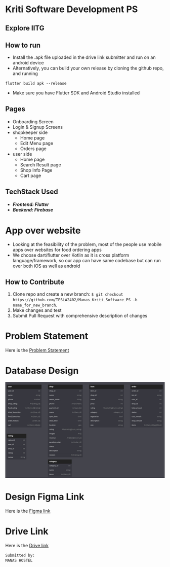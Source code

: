 
# Kriti Software Development PS

## Explore IITG

## How to run
- Install the .apk file uploaded in the drive link submitter and run on an android device
- Alternatively, you can build your own release by cloning the github repo, and running 
```
flutter build apk --release
```
- Make sure you have Flutter SDK and Android Studio installed

## Pages

#### <ul>
- Onboarding Screen
- Login & Signup Screens
- shopkeeper side
  - Home page
  - Edit Menu page
  - Orders page
- user side
  - Home page
  - Search Result page
  - Shop Info Page
  - Cart page
</ul>

## TechStack Used
##### <ul><li>Frontend: Flutter</li><li>Backend: Firebase</li></ul>

# App over website
- Looking at the feasibility of the problem, most of the people use mobile apps over websites for food ordering apps
- We choose dart/flutter over Kotlin as it is cross platform language/framework, so our app can have same codebase but can run over both iOS as well as android

## How to Contribute

1. Clone repo and create a new branch: `$ git checkout https://github.com/TESLA2402/Manas_Kriti_Software_PS -b name_for_new_branch`.
2. Make changes and test
3. Submit Pull Request with comprehensive description of changes


# Problem Statement
Here is the [Problem Statement](https://drive.google.com/file/d/16wdqckUTX7sdWBdRMXl4wTQ4Va3z_PqZ/view?usp=sharing)

# Database Design
![alt text](./campus_catalogue/assets/database_schema.jpeg)

# Design Figma Link
Here is the [Figma link](https://www.figma.com/file/o0DM8QUvXXjSW8mszgayDA/Kriti-YO-Manas!?node-id=0%3A1&t=VngK01yZM4kRlAaY-1)

# Drive Link
Here is the [Drive link](https://drive.google.com/drive/folders/13RyhSZ6pYDM1VEJlHYRkSBidqHLEkXYB?usp=share_link)
```
Submitted by:
MANAS HOSTEL
```
